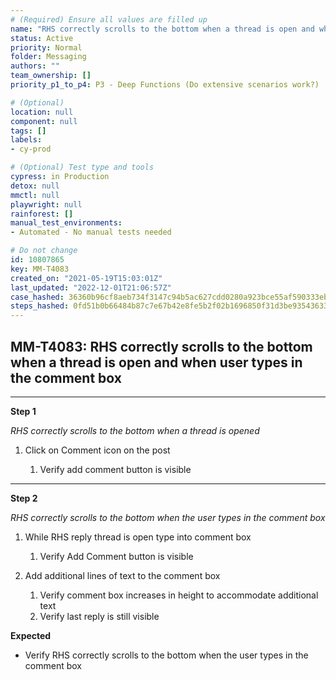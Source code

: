 ```yaml
---
# (Required) Ensure all values are filled up
name: "RHS correctly scrolls to the bottom when a thread is open and when user types in the comment box"
status: Active
priority: Normal
folder: Messaging
authors: ""
team_ownership: []
priority_p1_to_p4: P3 - Deep Functions (Do extensive scenarios work?)

# (Optional)
location: null
component: null
tags: []
labels: 
- cy-prod

# (Optional) Test type and tools
cypress: in Production
detox: null
mmctl: null
playwright: null
rainforest: []
manual_test_environments: 
- Automated - No manual tests needed

# Do not change
id: 10807865
key: MM-T4083
created_on: "2021-05-19T15:03:01Z"
last_updated: "2022-12-01T21:06:57Z"
case_hashed: 36360b96cf8aeb734f3147c94b5ac627cdd0280a923bce55af590333ebbfe308f33c0ffd40264168b4469aff70587dbf
steps_hashed: 0fd51b0b66484b87c7e67b42e8fe5b2f02b1696850f31d3be935436336e74437aeedf3c3a86f52ca66c048f6482a5bde
---
```


<!-- (Auto-generated) Based on frontmatter's "key" and "name" -->

## MM-T4083: RHS correctly scrolls to the bottom when a thread is open and when user types in the comment box

---

**Step 1**

_RHS correctly scrolls to the bottom when a thread is opened_

1. Click on Comment icon on the post

   1. Verify add comment button is visible

---

**Step 2**

_RHS correctly scrolls to the bottom when the user types in the comment box_

1. While RHS reply thread is open type into comment box

   1. Verify Add Comment button is visible

2. Add additional lines of text to the comment box

   1. Verify comment box increases in height to accommodate additional text
   2. Verify last reply is still visible

**Expected**

- Verify RHS correctly scrolls to the bottom when the user types in the comment box
